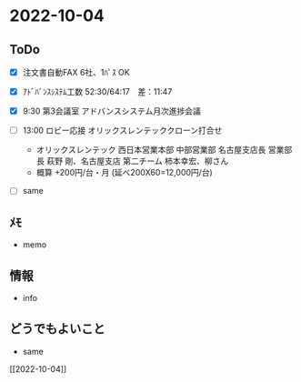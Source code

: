 # 2022-10-04

## ToDo
- [x] 注文書自動FAX 6社、1ﾊﾟｽ OK
- [x] ｱﾄﾞﾊﾞﾝｽｼｽﾃﾑ工数 52:30/64:17　差：11:47
- [x] 9:30 第3会議室 アドバンスシステム月次進捗会議
- [ ] 13:00 ロビー応接 オリックスレンテッククローン打合せ
	- オリックスレンテック 西日本営業本部 中部営業部 名古屋支店長 営業部長 萩野 剛、名古屋支店 第二チーム 柿本幸宏、柳さん
	- 概算 +200円/台・月 (延べ200X60=12,000円/台)
- [ ] same


## ﾒﾓ
- memo


## 情報
- info


## どうでもよいこと
- same


[[2022-10-04]]

